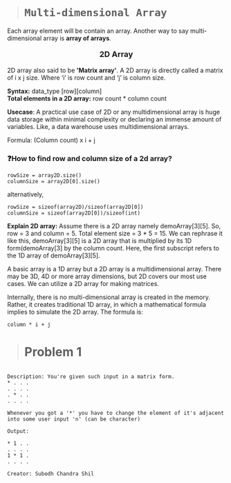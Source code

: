 > # ```Multi-dimensional Array```

Each array element will be contain an array. Another way to say multi-dimensional array is **array of arrays**.

<p align="center" style="font-size: 18px"> <b>2D Array</b> </p>  

2D array also said to be **'Matrix array'**. A 2D array is directly called a matrix of i x j size. Where ‘i’ is row count and ‘j’ is column size.  

**Syntax:** data_type [row][column]  
**Total elements in a 2D array:** row count * column count  

**Usecase**: A practical use case of 2D or any multidimensional array is huge data storage within minimal complexity or declaring an immense amount of variables. Like, a data warehouse uses multidimensional arrays.  

Formula: (Column count) x i + j  

### **❓How to find row and column size of a 2d array?**  

```
rowSize = array2D.size()
columnSize = array2D[0].size()
```

alternatively,

```
rowSize = sizeof(array2D)/sizeof(array2D[0])
columnSize = sizeof(array2D[0])/sizeof(int)
```

**Explain 2D array:** Assume there is a 2D array namely demoArray[3][5]. So, row = 3 and column = 5. Total element size = 3 * 5 = 15. We can rephrase it like this, demoArray[3][5] is a 2D array that is multiplied by its 1D form(demoArray[3] by the column count. Here, the first subscript refers to the 1D array of demoArray[3][5].

A basic array is a 1D array but a 2D array is a multidimensional array. There may be 3D, 4D or more array dimensions, but 2D covers our most use cases. We can utilize a 2D array for making matrices.

Internally, there is no multi-dimensional array is created in the memory. Rather, it creates traditional 1D array, in which a mathematical formula implies to simulate the 2D array. The formula is:  

```column * i + j```

> # Problem 1

```

Description: You're given such input in a matrix form.
* . . .
. . . .
. * . .
. . . .

Whenever you got a '*' you have to change the element of it's adjacent into some user input 'n' (can be character)

Output: 

* 1 . .
. . . .
1 * 1 .
. . . .

Creator: Subodh Chandra Shil
```
